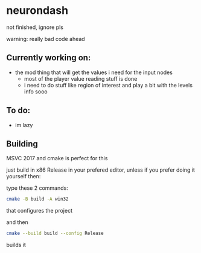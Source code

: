 # neurondash
not finished, ignore pls

warning: really bad code ahead

## Currently working on:
- the mod thing that will get the values i need for the input nodes
    - most of the player value reading stuff is done
    - i need to do stuff like region of interest and play a bit with the levels info sooo
## To do:
- im lazy

## Building

MSVC 2017 and cmake is perfect for this

just build in x86 Release in your prefered editor, unless if you prefer doing it yourself then:

type these 2 commands:

```bash
cmake -B build -A win32 
```
that configures the project

and then
```bash
cmake --build build --config Release
```
builds it

